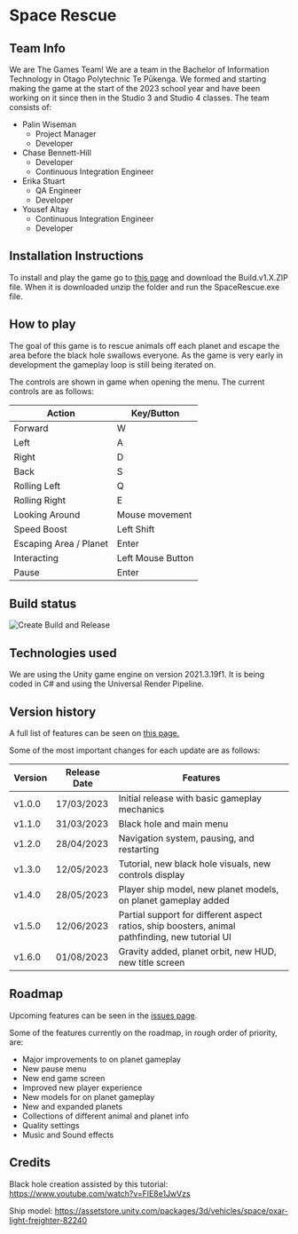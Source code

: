 # Space Rescue

<!-- ... 
## Project Overview

To be done. "Concise and compelling description of the game's concept, objectives, and unique selling points"
-->

## Team Info

We are The Games Team! We are a team in the Bachelor of Information Technology in Otago Polytechnic Te Pūkenga. We formed and starting making the game at the start of the 2023 school year and have been working on it since then in the Studio 3 and Studio 4 classes. The team consists of:
- Palin Wiseman
  - Project Manager
  - Developer
- Chase Bennett-Hill
  - Developer
  - Continuous Integration Engineer
- Erika Stuart
  - QA Engineer
  - Developer
- Yousef Altay
  - Continuous Integration Engineer
  - Developer

## Installation Instructions

To install and play the game go to [this page](https://github.com/BIT-Studio-3/Space-Rescue/releases/latest) and download the Build.v1.X.ZIP file.
When it is downloaded unzip the folder and run the SpaceRescue.exe file.

## How to play

The goal of this game is to rescue animals off each planet and escape the area before the black hole swallows everyone. As the game is very early in development the gameplay loop is still being iterated on.
<!-- More detailed explanation of the gameplay loop when it is finshed -->

The controls are shown in game when opening the menu. The current controls are as follows:

| Action                    | Key/Button             |
|---------------------------|------------------------|
| Forward                   | W                      |
| Left                      | A                      |
| Right                     | D                      |
| Back                      | S                      |
| Rolling Left              | Q                      |
| Rolling Right             | E                      |
| Looking Around            | Mouse movement         |
| Speed Boost               | Left Shift             |
| Escaping Area / Planet    | Enter                  |
| Interacting               | Left Mouse Button      |
| Pause                     | Enter                  |


## Build status

![Create Build and Release](https://github.com/BIT-Studio-3/Space-Rescue/actions/workflows/ci-build-and-release.yml/badge.svg)

## Technologies used

We are using the Unity game engine on version 2021.3.19f1. It is being coded in C# and using the Universal Render Pipeline.

<!-- 
## Features

List of current and future features
-->
<!-- 
## Known issues and limitations

List of known issues. Probably a link to the latest release as well with the bugs list
-->
<!-- 
## Licence

What licence is this under? I have no idea what to do here. https://choosealicense.com/? Need to ask Adon or Martin I think
-->
<!-- 
## Contact Information

Link to an email or something for feedback?
If you have any questions or feedback, you can contact us at [team@example.com](mailto:team@example.com).
-->
<!-- 
## Screenshots and gifs

Something with pretty pictures and gifs to show it off. Black hole for example
Upload them to the repository and use ![Screenshot 1](path/to/screenshot1.png) to show them off.
-->

## Version history

A full list of features can be seen on [this page.](https://github.com/BIT-Studio-3/Space-Rescue/releases)

Some of the most important changes for each update are as follows:

| Version   | Release Date | Features                                           |
|-----------|--------------|----------------------------------------------------|
| v1.0.0    | 17/03/2023   | Initial release with basic gameplay mechanics     |
| v1.1.0    | 31/03/2023   | Black hole and main menu                           |
| v1.2.0    | 28/04/2023   | Navigation system, pausing, and restarting        |
| v1.3.0    | 12/05/2023   | Tutorial, new black hole visuals, new controls display  |
| v1.4.0    | 28/05/2023   | Player ship model, new planet models, on planet gameplay added |
| v1.5.0    | 12/06/2023   | Partial support for different aspect ratios, ship boosters, animal pathfinding, new tutorial UI |
| v1.6.0    | 01/08/2023   | Gravity added, planet orbit, new HUD, new title screen  |

## Roadmap

Upcoming features can be seen in the [issues page](https://github.com/BIT-Studio-3/Space-Rescue/issues).

Some of the features currently on the roadmap, in rough order of priority, are:
- Major improvements to on planet gameplay
- New pause menu
- New end game screen
- Improved new player experience
- New models for on planet gameplay
- New and expanded planets
- Collections of different animal and planet info
- Quality settings
- Music and Sound effects

<!-- 
## Acknowledgements

Acknowledgements to the lecturers we've had and the product owner (Adon)
-->

## Credits

Black hole creation assisted by this tutorial:
https://www.youtube.com/watch?v=FlE8e1JwVzs

Ship model: https://assetstore.unity.com/packages/3d/vehicles/space/oxar-light-freighter-82240
<!-- When music is added put the credit here as well as the licence for it -->
